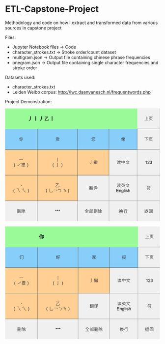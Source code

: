 # ETL-Capstone-Project
Methodology and code on how I extract and transformed data from various sources in capstone project

Files:
- Jupyter Notebook files -> Code
- character_strokes.txt -> Stroke order/count dataset
- multigram.json -> Output file containing chinese phrase frequencies
- onegram.json -> Output file containing single character frequencies and stroke order

Datasets used:
- character_strokes.txt
- Leiden Weibo corpus: http://lwc.daanvanesch.nl/frequentwords.php

Project Demonstration:

![](https://raw.githubusercontent.com/jiahao25/ETL-Capstone-Project/master/pictures/keyboard1.JPG)

![](https://raw.githubusercontent.com/jiahao25/ETL-Capstone-Project/master/pictures/keyboard2.JPG)
